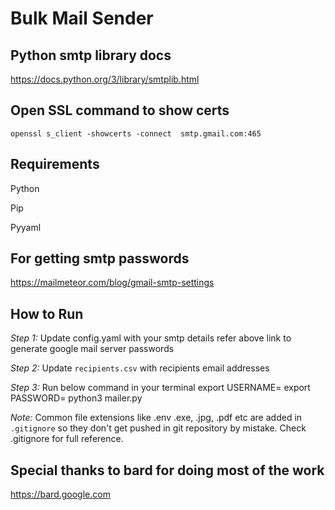 # Bulk Mail Sender

## Python smtp library docs

<https://docs.python.org/3/library/smtplib.html>

## Open SSL command to show certs

```openssl s_client -showcerts -connect  smtp.gmail.com:465```

## Requirements

Python

Pip

Pyyaml

## For getting smtp passwords

<https://mailmeteor.com/blog/gmail-smtp-settings>

## How to Run

*Step 1:* Update config.yaml with your smtp details refer above link to generate google mail server passwords

*Step 2:* Update `recipients.csv` with recipients email addresses

*Step 3:* Run below command in your terminal
    export USERNAME=<username>
    export PASSWORD=<password>
    python3 mailer.py

*Note:* Common file extensions like .env .exe, .jpg, .pdf etc are added in `.gitignore` so they don't get pushed in git repository by mistake. Check .gitignore for full reference.

## Special thanks to bard for doing most of the work

<https://bard.google.com>
